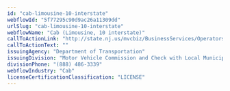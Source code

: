 ```yaml
---
id: "cab-limousine-10-interstate"
webflowId: "5f77295c90d9ac26a11309dd"
urlSlug: "cab-limousine-10-interstate"
webflowName: "Cab (Limousine, 10 interstate)"
callToActionLink: "http://state.nj.us/mvcbiz/BusinessServices/OperatorsEmployers.htm"
callToActionText: ""
issuingAgency: "Department of Transportation"
issuingDivision: "Motor Vehicle Commission and Check with Local Municipality"
divisionPhone: "(888) 486-3339"
webflowIndustry: "Cab"
licenseCertificationClassification: "LICENSE"
---
```


